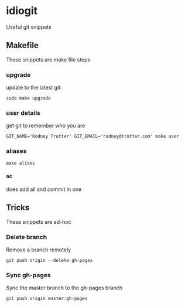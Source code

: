 idiogit
=======

Useful git snippets

## Makefile
These snippets are make file steps

### upgrade

update to the latest git:

```
sudo make upgrade
```

### user details

get git to remember who you are

```
GIT_NAME='Rodney Trotter' GIT_EMAIL='rodney@trotter.com' make user
```

### aliases

```
make alises
```

#### ac
does add all and commit in one

## Tricks
These snippets are ad-hoc

### Delete branch
Remove a branch remotely

```
git push origin --delete gh-pages
```

### Sync gh-pages
Sync the master branch to the gh-pages branch

```
git push origin master:gh-pages
```
